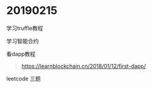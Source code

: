 # 20190215



学习truffle教程

学习智能合约 

看dapp教程

> <https://learnblockchain.cn/2018/01/12/first-dapp/>

leetcode 三题

